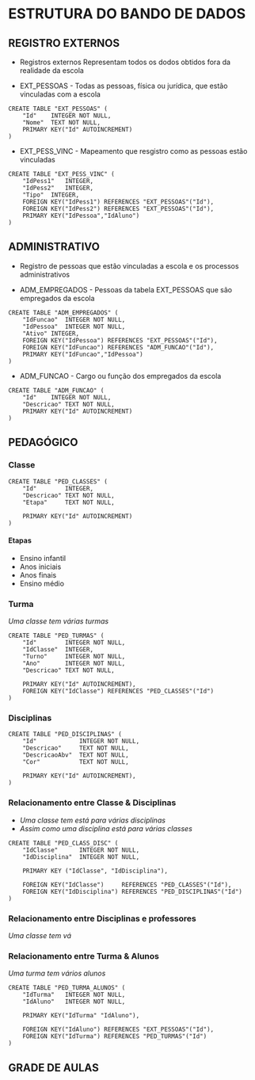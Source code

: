 # ESTRUTURA DO BANDO DE DADOS

## REGISTRO EXTERNOS

* Registros externos Representam todos os dodos obtidos fora da realidade da escola

* EXT_PESSOAS - Todas as pessoas, física ou jurídica, que estão vinculadas com a escola

```
CREATE TABLE "EXT_PESSOAS" (
	"Id"	INTEGER NOT NULL,
	"Nome"	TEXT NOT NULL,
	PRIMARY KEY("Id" AUTOINCREMENT)
)
```

* EXT_PESS_VINC - Mapeamento que resgistro como as pessoas estão vinculadas

```
CREATE TABLE "EXT_PESS_VINC" (
	"IdPess1"	INTEGER,
	"IdPess2"	INTEGER,
	"Tipo"	INTEGER,
	FOREIGN KEY("IdPess1") REFERENCES "EXT_PESSOAS"("Id"),
	FOREIGN KEY("IdPess2") REFERENCES "EXT_PESSOAS"("Id"),
	PRIMARY KEY("IdPessoa","IdAluno")
)
```

## ADMINISTRATIVO

* Registro de pessoas que estão vinculadas a escola e os processos administrativos

* ADM_EMPREGADOS - Pessoas da tabela EXT_PESSOAS que são empregados da escola

```
CREATE TABLE "ADM_EMPREGADOS" (
	"IdFuncao"	INTEGER NOT NULL,
	"IdPessoa"	INTEGER NOT NULL,
	"Ativo"	INTEGER,
	FOREIGN KEY("IdPessoa") REFERENCES "EXT_PESSOAS"("Id"),
	FOREIGN KEY("IdFuncao") REFERENCES "ADM_FUNCAO"("Id"),
	PRIMARY KEY("IdFuncao","IdPessoa")
)
```

* ADM_FUNCAO - Cargo ou função dos empregados da escola

```
CREATE TABLE "ADM_FUNCAO" (
	"Id"	INTEGER NOT NULL,
	"Descricao"	TEXT NOT NULL,
	PRIMARY KEY("Id" AUTOINCREMENT)
)
```

## PEDAGÓGICO

### Classe

```
CREATE TABLE "PED_CLASSES" (
	"Id"		INTEGER,
	"Descricao"	TEXT NOT NULL,
	"Etapa"		TEXT NOT NULL,

	PRIMARY KEY("Id" AUTOINCREMENT)
)
```

#### Etapas

- Ensino infantil
- Anos iniciais
- Anos finais
- Ensino médio

### Turma

*Uma classe tem várias turmas*

```
CREATE TABLE "PED_TURMAS" (
	"Id"		INTEGER NOT NULL,
	"IdClasse"	INTEGER,
	"Turno"		INTEGER NOT NULL,
	"Ano"		INTEGER NOT NULL,
	"Descricao"	TEXT NOT NULL,

	PRIMARY KEY("Id" AUTOINCREMENT),
	FOREIGN KEY("IdClasse") REFERENCES "PED_CLASSES"("Id")
)
```

### Disciplinas

```
CREATE TABLE "PED_DISCIPLINAS" (
	"Id"			INTEGER NOT NULL,
	"Descricao"		TEXT NOT NULL,
	"DescricaoAbv"	TEXT NOT NULL,
	"Cor"			TEXT NOT NULL,

    PRIMARY KEY("Id" AUTOINCREMENT),
)
```

### Relacionamento entre Classe & Disciplinas

- *Uma classe tem está para várias disciplinas*
- *Assim como uma disciplina está para várias classes*

```
CREATE TABLE "PED_CLASS_DISC" (
    "IdClasse"      INTEGER NOT NULL,
    "IdDisciplina"  INTEGER NOT NULL,

    PRIMARY KEY ("IdClasse", "IdDisciplina"),

    FOREIGN KEY("IdClasse")     REFERENCES "PED_CLASSES"("Id"),
    FOREIGN KEY("IdDisciplina") REFERENCES "PED_DISCIPLINAS"("Id")
)

```

### Relacionamento entre Disciplinas e professores

*Uma classe tem vá*

### Relacionamento entre Turma & Alunos

*Uma turma tem vários alunos*

```
CREATE TABLE "PED_TURMA_ALUNOS" (
	"IdTurma"	INTEGER NOT NULL,
	"IdAluno"	INTEGER NOT NULL,
	
    PRIMARY KEY("IdTurma" "IdAluno"),
	
	FOREIGN KEY("IdAluno") REFERENCES "EXT_PESSOAS"("Id"),
	FOREIGN KEY("IdTurma") REFERENCES "PED_TURMAS"("Id")
)
```





## GRADE DE AULAS